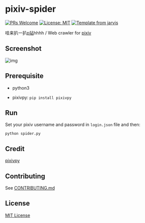 # pixiv-spider

[![PRs Welcome](https://img.shields.io/badge/PRs-welcome-brightgreen.svg?style=flat)](http://makeapullrequest.com)
[![License: MIT](https://img.shields.io/badge/License-MIT-blue.svg)](https://opensource.org/licenses/MIT)
[![Template from jarvis](https://img.shields.io/badge/Hi-Jarvis-ff69b4.svg)](https://github.com/Armour/Jarvis)

哇来扒一扒[p站](http://www.pixiv.net/)hhhh / Web crawler for [pixiv](http://www.pixiv.net/)

## Screenshot

![img](images/screenshot.png)

## Prerequisite

* python3

* pixivpy: `pip install pixivpy`

## Run

Set your pixiv username and password in `login.json` file and then:

~~~shell
python spider.py
~~~

## Credit

[pixivpy](https://github.com/upbit/pixivpy)

## Contributing

See [CONTRIBUTING.md](https://github.com/Armour/pixiv-spider/blob/master/.github/CONTRIBUTING.md)

## License

[MIT License](https://github.com/Armour/pixiv-spider/blob/master/LICENSE)
